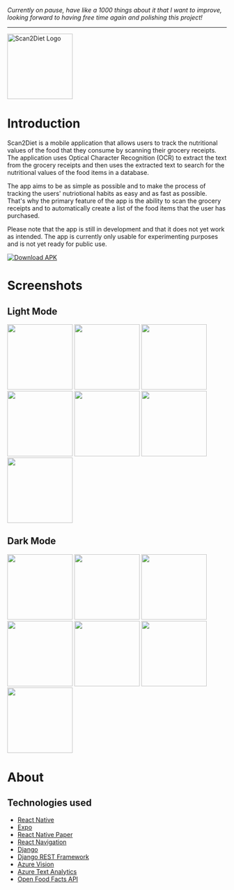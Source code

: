 <em>Currently on pause, have like a 1000 things about it that I want to improve, looking forward to having free time again and polishing this project!</em>

---

<img src="https://scan2diet.com/static/img/logo.png" alt="Scan2Diet Logo" width="150"/>

# Introduction

Scan2Diet is a mobile application that allows users to track the nutritional values of the food that they consume by scanning their grocery receipts. The application uses Optical Character Recognition (OCR) to extract the text from the grocery receipts and then uses the extracted text to search for the nutritional values of the food items in a database.

The app aims to be as simple as possible and to make the process of tracking the users' nutriotional habits as easy and as fast as possible. That's why the primary feature of the app is the ability to scan the grocery receipts and to automatically create a list of the food items that the user has purchased.

Please note that the app is still in development and that it does not yet work as intended. The app is currently only usable for experimenting purposes and is not yet ready for public use.

[![Download APK](https://img.shields.io/badge/Download%20APK-v0.1.0-blue)](https://scan2diet.com/static/apk/scan2diet-v0.1.0.apk)

# Screenshots

## Light Mode
<p float="left">
    <img src="https://scan2diet.com/static/img/screenshot_light_1.png" width="150">
    <img src="https://scan2diet.com/static/img/screenshot_light_2.png" width="150">
    <img src="https://scan2diet.com/static/img/screenshot_light_3.png" width="150">
    <img src="https://scan2diet.com/static/img/screenshot_light_4.png" width="150">
    <img src="https://scan2diet.com/static/img/screenshot_light_5.png" width="150">
    <img src="https://scan2diet.com/static/img/screenshot_light_6.png" width="150">
    <img src="https://scan2diet.com/static/img/screenshot_light_7.png" width="150">
</p>

## Dark Mode
<p float="left">
    <img src="https://scan2diet.com/static/img/screenshot_dark_1.png" width="150">
    <img src="https://scan2diet.com/static/img/screenshot_dark_2.png" width="150">
    <img src="https://scan2diet.com/static/img/screenshot_dark_3.png" width="150">
    <img src="https://scan2diet.com/static/img/screenshot_dark_4.png" width="150">
    <img src="https://scan2diet.com/static/img/screenshot_dark_5.png" width="150">
    <img src="https://scan2diet.com/static/img/screenshot_dark_6.png" width="150">
    <img src="https://scan2diet.com/static/img/screenshot_dark_7.png" width="150">
</p>

# About

## Technologies used
- [React Native](https://reactnative.dev/)
- [Expo](https://expo.io/)
- [React Native Paper](https://callstack.github.io/react-native-paper/)
- [React Navigation](https://reactnavigation.org/)
- [Django](https://www.djangoproject.com/)
- [Django REST Framework](https://www.django-rest-framework.org/)
- [Azure Vision](https://azure.microsoft.com/en-us/services/cognitive-services/computer-vision/)
- [Azure Text Analytics](https://azure.microsoft.com/en-us/services/cognitive-services/text-analytics/)
- [Open Food Facts API](https://world.openfoodfacts.org/files/api-documentation.html)
